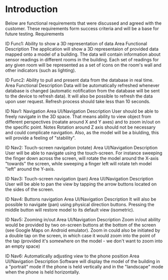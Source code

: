 Introduction
============

Below are functional requirements that were discussed and agreed with the customer. These requirements form success criteria and will be a base for future testing.
Requirements

ID	Func1: Ability to show a 3D representation of data
Area	Functional
Description	The application will show a 3D representaion of provided data mapped onto a model of a building. The data will contain information about sensor readings in different rooms in the building. Each set of readings for any given room will be represented as a set of icons on the room's wall and other indicators (such as lighting).

ID	Func2: Ability to pull and present data from the database in real time.
Area	Functional
Description	Data will be automatically refreshed whenever database is changed (automatic notification from the database will be sent to the device to refresh data). It will also be possible to refresh the data upon user request. Refresh process should take less than 10 seconds.

ID	Nav1: Navigation
Area	UI/Navigation
Description	User should be able to freely navigate in the 3D space. That means ability to view object from different perspectives (roatate around X and Y axes) and to zoom in/out on the specific point.
Notes 	Rotation around Z axis should not be necessary and could complicate navigation. Also, as the model will be a biulding, this will provide a feeling of "stability".

ID	Nav2: Touch-screen navigation (rotate)
Area	UI/Navigation
Description 	User will be able to navigate using the touch-screen. For instance sweeping the finger down across the screen, will rotate the model around the X-axis "towards" the screen, while sweeping a finger left will rotate teh model "left" around the Y-axis.

ID 	Nav3: Touch-screen navigation (pan)
Area 	UI/Navigation
Description 	User will be able to pan the view by tapping the arrow buttons located on the sides of the screen.

ID 	Nav4: Buttons navigation
Area 	UI/Navigation
Description 	It will also be possible to navigate (pan) using physical direction buttons. Pressing the middle button will restore model to its default view (isometric).

ID 	Nav5: Zooming in/out
Area 	UI/Navigation
Description 	Zoom in/out ability would be provided by two on-screen buttons at the bottom of the screen (see Google Maps on Android emulator). Zoom in could also be initiated by a double tap on the screen, in which case it would zoom into the point of the tap (provided it's somewhere on the model - we don't want to zoom into an empty space)

ID 	Nav6: Automatically adjusting view to the phone position
Area 	UI/Navigation
Description 	Software will display the model of the building in a "portrait" mode if the phone is held vertically and in the "landscape" mode when the phone is held horizontally. 
